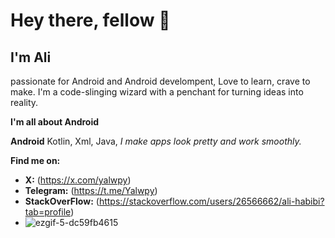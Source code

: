 # Hey there, fellow 👋
## I'm Ali
passionate for Android and Android develompent, Love to learn, crave to make. I'm a code-slinging wizard with a penchant for turning ideas into reality.

**I'm all about Android**

**Android** Kotlin, Xml, Java, _I make apps look pretty and work smoothly._

**Find me on:**
* **X:** (https://x.com/yalwpy)
* **Telegram:** (https://t.me/Yalwpy)
* **StackOverFlow:** (https://stackoverflow.com/users/26566662/ali-habibi?tab=profile)
* ![ezgif-5-dc59fb4615](https://github.com/user-attachments/assets/037a1e99-932e-4976-96b6-94ab3488a7fc)
